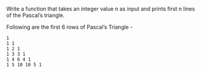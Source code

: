 Write a function that takes an integer value n as input and prints first n lines of the Pascal’s triangle. 

Following are the first 6 rows of Pascal’s Triangle -

    1  
    1 1 
    1 2 1 
    1 3 3 1 
    1 4 6 4 1 
    1 5 10 10 5 1 